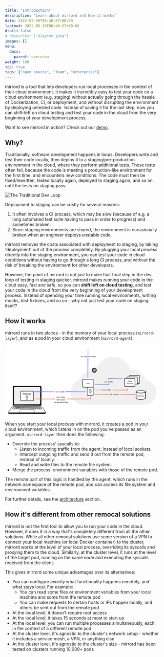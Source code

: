 ```yaml
---
title: "Introduction"
description: "Learn about mirrord and how it works"
date: 2022-05-26T08:48:57+00:00
lastmod: 2022-05-26T08:48:57+00:00
draft: false
# resources: ["diagram.jpeg"]
images: []
menu:
  docs:
    parent: overview
weight: 100
toc: true
tags: ["open source", "team", "enterprise"]
---
```


mirrord is a tool that lets developers run local processes in the context of their cloud environment. It makes it incredibly easy to test your code on a cloud environment (e.g. staging) without actually going through the hassle of Dockerization, CI, or deployment, and without disrupting the environment by deploying untested code. Instead of saving it for the last step, now you can shift-left on cloud testing and test your code in the cloud from the very beginning of your development process.

Want to see mirrord in action? Check out our <a target="_blank" href="https://www.youtube.com/watch?v=ZR7A7cqQcFM)">demo</a>.

## Why?

Traditionally, software development happens in loops. Developers write and test their code locally, then deploy it to a staging/pre-production environment in the cloud, where they perform additional tests. These tests often fail, because the code is meeting a production-like environment for the first time, and encounters new conditions. The code must then be fixed/rewritten, tested locally again, deployed to staging again, and so on, until the tests on staging pass.

![The Traditional Dev Loop](/overview/introduction/loop.png)

Deployment to staging can be costly for several reasons:

1. It often involves a CI process, which may be slow (because of e.g. a long automated test suite having to pass in order to progress) and sometimes broken.
2. Since staging environments are shared, the environment is occasionally broken when an engineer deploys unstable code.

mirrord removes the costs associated with deployment to staging, by taking 'deployment' out of the process completely. By plugging your local process directly into the staging environment, you can test your code in cloud conditions without having to go through a long CI process, and without the risk of breaking the environment for other developers.

However, the point of mirrord is not just to make that final step in the dev loop of testing in staging quicker. mirrord makes running your code in the cloud easy, fast and safe, so you can **shift left on cloud testing**, and test your code in the cloud from the very beginning of your development process. Instead of spending your time running local environments, writing mocks, test fixtures, and so on - why not just test your code on staging itself?

## How it works

mirrord runs in two places - in the memory of your local process (`mirrord-layer`), and as a pod in your cloud environment (`mirrord-agent`).

![mirrord - Basic Architecture](/docs/reference/architecture/architecture.svg)

When you start your local process with mirrord, it creates a pod in your cloud environment, which listens in on the pod you've passed as an argument. `mirrord-layer` then does the following:

- Override the process' syscalls to:
  - Listen to incoming traffic from the agent, instead of local sockets.
  - Intercept outgoing traffic and send it out from the remote pod, instead of locally.
  - Read and write files to the remote file system.
- Merge the process' environment variables with those of the remote pod.

The remote part of this logic is handled by the agent, which runs in the network namespace of the remote pod, and can access its file system and environment variables.

For further details, see the [architecture](../reference/architecture.md) section.

## How it's different from other remocal solutions

mirrord is not the first tool to allow you to run your code in the cloud. However, it does it in a way that's completely different from all the other solutions.
While all other remocal solutions use some version of a VPN to connect your local machine (or local Docker container) to the cluster, mirrord works at the level of your local process, overriding its syscalls and proxying them to the cloud.
Similarly, at the cluster level, it runs at the level of the target pod, running on the same node and executing the syscalls received from the client.

This gives mirrord some unique advantages over its alternatives:

- You can configure _exactly_ what functionality happens remotely, and what stays local. For example:
  - You can read some files or environment variables from your local machine and some from the remote pod
  - You can make requests to certain hosts or IPs happen locally, and others be sent out from the remote pod
- At the local level, it doesn't require root access
- At the local level, it takes 15 seconds at most to start up
- At the local level, you can run multiple processes simultaneously, each in the context of a different remote pod
- At the cluster level, it's agnostic to the cluster's network setup - whether it includes a service mesh, a VPN, or anything else
- At the cluster level, it's agnostic to the cluster's size - mirrord has been tested on clusters running 10,000+ pods
